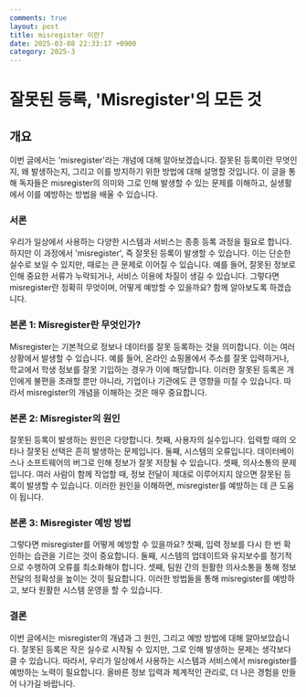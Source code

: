 ```yaml
---
comments: true
layout: post
title: misregister 이란?
date: 2025-03-08 22:33:17 +0900
category: 2025-3
---
```


# 잘못된 등록, 'Misregister'의 모든 것

## 개요
이번 글에서는 'misregister'라는 개념에 대해 알아보겠습니다. 잘못된 등록이란 무엇인지, 왜 발생하는지, 그리고 이를 방지하기 위한 방법에 대해 설명할 것입니다. 이 글을 통해 독자들은 misregister의 의미와 그로 인해 발생할 수 있는 문제를 이해하고, 실생활에서 이를 예방하는 방법을 배울 수 있습니다.

### 서론
우리가 일상에서 사용하는 다양한 시스템과 서비스는 종종 등록 과정을 필요로 합니다. 하지만 이 과정에서 'misregister', 즉 잘못된 등록이 발생할 수 있습니다. 이는 단순한 실수로 보일 수 있지만, 때로는 큰 문제로 이어질 수 있습니다. 예를 들어, 잘못된 정보로 인해 중요한 서류가 누락되거나, 서비스 이용에 차질이 생길 수 있습니다. 그렇다면 misregister란 정확히 무엇이며, 어떻게 예방할 수 있을까요? 함께 알아보도록 하겠습니다.

### 본론 1: Misregister란 무엇인가?
Misregister는 기본적으로 정보나 데이터를 잘못 등록하는 것을 의미합니다. 이는 여러 상황에서 발생할 수 있습니다. 예를 들어, 온라인 쇼핑몰에서 주소를 잘못 입력하거나, 학교에서 학생 정보를 잘못 기입하는 경우가 이에 해당합니다. 이러한 잘못된 등록은 개인에게 불편을 초래할 뿐만 아니라, 기업이나 기관에도 큰 영향을 미칠 수 있습니다. 따라서 misregister의 개념을 이해하는 것은 매우 중요합니다.

### 본론 2: Misregister의 원인
잘못된 등록이 발생하는 원인은 다양합니다. 첫째, 사용자의 실수입니다. 입력할 때의 오타나 잘못된 선택은 흔히 발생하는 문제입니다. 둘째, 시스템의 오류입니다. 데이터베이스나 소프트웨어의 버그로 인해 정보가 잘못 저장될 수 있습니다. 셋째, 의사소통의 문제입니다. 여러 사람이 함께 작업할 때, 정보 전달이 제대로 이루어지지 않으면 잘못된 등록이 발생할 수 있습니다. 이러한 원인을 이해하면, misregister를 예방하는 데 큰 도움이 됩니다.

### 본론 3: Misregister 예방 방법
그렇다면 misregister를 어떻게 예방할 수 있을까요? 첫째, 입력 정보를 다시 한 번 확인하는 습관을 기르는 것이 중요합니다. 둘째, 시스템의 업데이트와 유지보수를 정기적으로 수행하여 오류를 최소화해야 합니다. 셋째, 팀원 간의 원활한 의사소통을 통해 정보 전달의 정확성을 높이는 것이 필요합니다. 이러한 방법들을 통해 misregister를 예방하고, 보다 원활한 시스템 운영을 할 수 있습니다.

### 결론
이번 글에서는 misregister의 개념과 그 원인, 그리고 예방 방법에 대해 알아보았습니다. 잘못된 등록은 작은 실수로 시작될 수 있지만, 그로 인해 발생하는 문제는 생각보다 클 수 있습니다. 따라서, 우리가 일상에서 사용하는 시스템과 서비스에서 misregister를 예방하는 노력이 필요합니다. 올바른 정보 입력과 체계적인 관리로, 더 나은 경험을 만들어 나가길 바랍니다.